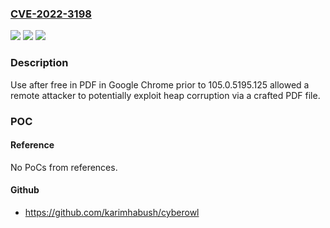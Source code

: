 ### [CVE-2022-3198](https://cve.mitre.org/cgi-bin/cvename.cgi?name=CVE-2022-3198)
![](https://img.shields.io/static/v1?label=Product&message=Chrome&color=blue)
![](https://img.shields.io/static/v1?label=Version&message=%3C%20105.0.5195.125%20&color=brighgreen)
![](https://img.shields.io/static/v1?label=Vulnerability&message=Use%20after%20free&color=brighgreen)

### Description

Use after free in PDF in Google Chrome prior to 105.0.5195.125 allowed a remote attacker to potentially exploit heap corruption via a crafted PDF file.

### POC

#### Reference
No PoCs from references.

#### Github
- https://github.com/karimhabush/cyberowl

